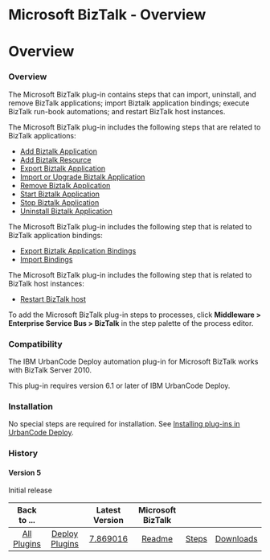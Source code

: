 
Microsoft BizTalk - Overview
============================

# Overview



### Overview




 


The Microsoft BizTalk plug-in contains steps that can import, uninstall, and remove BizTalk applications; import Biztalk application bindings; execute BizTalk run-book automations; and restart BizTalk host instances.


The Microsoft BizTalk plug-in includes the following steps that are related to BizTalk applications:


* [Add Biztalk Application](https://www.urbancode.com/plugindoc/ibmucd/microsoft-biztalk/6-2/steps/#add_biztalk_application "Add Biztalk Application")
* [Add Biztalk Resource](https://www.urbancode.com/plugindoc/ibmucd/microsoft-biztalk/6-2/steps/#add_biztalk_resource "Add Biztalk Resource")
* [Export Biztalk Application](https://www.urbancode.com/plugindoc/ibmucd/microsoft-biztalk/6-2/steps/#export_biztalk_application "Export Biztalk Application")
* [Import or Upgrade Biztalk Application](#import_or_upgrade_biztalk_application "Import or Upgrade Biztalk Application")
* [Remove Biztalk Application](https://www.urbancode.com/plugindoc/ibmucd/microsoft-biztalk/6-2/steps/#remove_biztalk_application "Remove Biztalk Application")
* [Start Biztalk Application](https://www.urbancode.com/plugindoc/ibmucd/microsoft-biztalk/6-2/steps/#start_biztalk_application "Start Biztalk Application")
* [Stop Biztalk Application](#stop_biztalk_application "Stop Biztalk Application")
* [Uninstall Biztalk Application](#uninstall_biztalk_application "Uninstall Biztalk Application")


The Microsoft BizTalk plug-in includes the following step that is related to BizTalk application bindings:


* [Export Biztalk Application Bindings](#export_biztalk_application_bindings "Export Biztalk Application Bindings")
* [Import Bindings](#import_bindings "Import Bindings")


The Microsoft BizTalk plug-in includes the following step that is related to BizTalk host instances:


* [Restart BizTalk host](#restart_biztalk_host "Restart BizTalk host")


To add the Microsoft BizTalk plug-in steps to processes, click **Middleware > Enterprise Service Bus > BizTalk** in the step palette of the process editor.


### Compatibility


The IBM UrbanCode Deploy automation plug-in for Microsoft BizTalk works with BizTalk Server 2010.


This plug-in requires version 6.1 or later of IBM UrbanCode Deploy.



### Installation


No special steps are required for installation. See [Installing plug-ins in UrbanCode Deploy](https://www.urbancode.com/resource/installing-plug-ins-in-urbancode-products/ "Installing plug-ins in UrbanCode Deploy").


### History


#### Version 5


Initial release





|Back to ...||Latest Version|Microsoft BizTalk |||
| :---: | :---: | :---: | :---: | :---: | :---: |
|[All Plugins](../../index.md)|[Deploy Plugins](../README.md)|[7.869016](https://raw.githubusercontent.com/UrbanCode/IBM-UCD-PLUGINS/main/files/BizTalk/BizTalk-7.869016.zip)|[Readme](README.md)|[Steps](steps.md)|[Downloads](downloads.md)|
